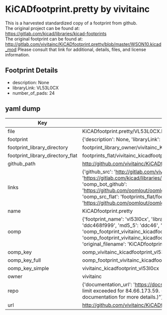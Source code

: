 # KiCADfootprint.pretty by vivitainc  
This is a harvested standardized copy of a footprint from github.  
The original project can be found at:  
https://gitlab.com/kicad/libraries/kicad-footprints  
The original footprint can be found at:
http://gitlab.com/vivitainc/KiCADfootprint.pretty/blob/master/WSON10.kicad_mod
Please consult that link for additional, details, files, and license information.  
## Footprint Details
* description: None  
* libraryLink: VL53L0CX  
* number_of_pads: 24  
## yaml dump  
| Key | Value |  
| --- | --- |  
| file | KiCADfootprint.pretty/VL53L0CX.kicad_mod |  
| footprint | {'description': None, 'libraryLink': 'VL53L0CX', 'number_of_pads': 24} |  
| footprint_library_directory | footprint_library_owner/vivitainc_KiCADfootprint.pretty |  
| footprint_library_directory_flat | footprints_flat/vivitainc_kicadfootprint_vl53l0cx/working |  
| github_path | http://github.com/vivitainc/KiCADfootprint.pretty/blob/master/VL53L0CX.kicad_mod |  
| links | {'github_src': 'http://gitlab.com/vivitainc/KiCADfootprint.pretty/blob/master/WSON10.kicad_mod', 'github_src_repo': 'https://gitlab.com/kicad/libraries/kicad-footprints', 'oomp_bot': 'footprints/vivitainc_kicadfootprint_vl53l0cx/working', 'oomp_bot_github': 'https://github.com/oomlout/oomlout_oomp_footprint_bot/tree/main/footprints/vivitainc_kicadfootprint_vl53l0cx/working', 'oomp_src_flat': 'footprints_flat/footprints_flat/vivitainc_kicadfootprint_vl53l0cx/working', 'oomp_src_flat_github': 'https://github.com/oomlout/oomlout_oomp_footprint_src/tree/main/footprints_flat/vivitainc_kicadfootprint_vl53l0cx/working'} |  
| name | KiCADfootprint.pretty |  
| oomp | {'footprint_name': 'vl53l0cx', 'library_name': 'kicadfootprint', 'md5': 'ddc468f999dfbf257f851a949b14eb50', 'md5_10': 'ddc468f999', 'md5_5': 'ddc46', 'md5_6': 'ddc468', 'oomp_key': 'oomp_vivitainc_kicadfootprint_vl53l0cx', 'oomp_key_extra': 'oomp_footprint_vivitainc_kicadfootprint_vl53l0cx', 'oomp_key_full': 'oomp_footprint_vivitainc_kicadfootprint_vl53l0cx_ddc468', 'oomp_key_simple': 'vivitainc_kicadfootprint_vl53l0cx', 'original_filename': 'KiCADfootprint.pretty/VL53L0CX.kicad_mod', 'owner_name': 'vivitainc'} |  
| oomp_key | oomp_vivitainc_kicadfootprint_vl53l0cx |  
| oomp_key_full | oomp_footprint_vivitainc_kicadfootprint_vl53l0cx |  
| oomp_key_simple | vivitainc_kicadfootprint_vl53l0cx |  
| owner | vivitainc |  
| repo | {'documentation_url': 'https://docs.github.com/rest/overview/resources-in-the-rest-api#rate-limiting', 'message': "API rate limit exceeded for 84.66.173.59. (But here's the good news: Authenticated requests get a higher rate limit. Check out the documentation for more details.)"} |  
| url | http://github.com/vivitainc/KiCADfootprint.pretty |  

